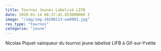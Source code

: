 ```yaml
---
title: Tournoi Jeunes Labelisé LIFB
date: 2020-01-14 08:37:42.853000000 Z
image: "/img/img-20200113-wa0003.jpg"
res_type: "tournoi"
categorie: "jeune"
---
```


Nicolas Piquet vainqueur du tournoi jeune labelisé LIFB à Gif-sur-Yvette
